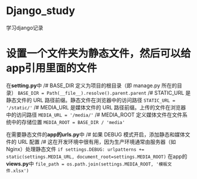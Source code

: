 # Django_study
学习django记录
# 设置一个文件夹为静态文件，然后可以给app引用里面的文件
在**setting.py**中
/# BASE_DIR 定义为项目的根目录（即 manage.py 所在的目录）
`BASE_DIR = Path(__file__).resolve().parent.parent`
/# STATIC_URL 是静态文件的 URL 路径前缀。静态文件在浏览器中的访问路径
`STATIC_URL = '/static/'`
/# MEDIA_URL 是媒体文件的 URL 路径前缀。上传的文件在浏览器中的访问路径
`MEDIA_URL = '/media/'`
/# MEDIA_ROOT 定义媒体文件在文件系统中的存储位置
`MEDIA_ROOT = BASE_DIR / 'media'`

在需要静态文件的**app的urls.py**中
/# 如果 DEBUG 模式开启，添加静态和媒体文件的 URL 配置
/# 这在开发环境中很有用，因为生产环境通常由服务器（如 Nginx）处理静态文件
`if settings.DEBUG:
    urlpatterns += static(settings.MEDIA_URL, document_root=settings.MEDIA_ROOT)`
在app的**views.py**中
`file_path = os.path.join(settings.MEDIA_ROOT, '模板文件.xlsx')`
